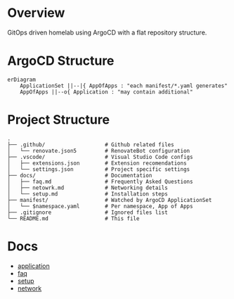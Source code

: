 # Overview

GitOps driven homelab using ArgoCD with a flat repository structure.

# ArgoCD Structure
```mermaid
erDiagram
    ApplicationSet ||--|{ AppOfApps : "each manifest/*.yaml generates"
    AppOfApps ||--o{ Application : "may contain additional"
```

# Project Structure

```
.
├── .github/                   # Github related files
│   └── renovate.json5         # RenovateBot configuration
├── .vscode/                   # Visual Studio Code configs
│   ├── extensions.json        # Extension recomendations
│   └── settings.json          # Project specific settings
├── docs/                      # Documentation
│   ├── faq.md                 # Frequently Asked Questions
│   ├── netowrk.md             # Networking details
│   └── setup.md               # Installation steps
├── manifest/                  # Watched by ArgoCD ApplicationSet
│   └── $namespace.yaml        # Per namespace, App of Apps
├── .gitignore                 # Ignored files list
└── README.md                  # This file
```



# Docs
* [application](docs/application.md)
* [faq](docs/faq.md)
* [setup](docs/setup.md)
* [network](docs/network.md)